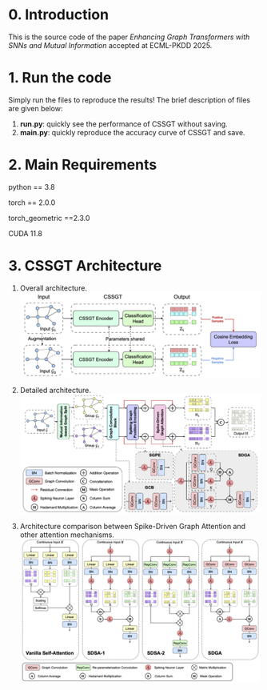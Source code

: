 # 0. Introduction

This is the source code of the paper _Enhancing Graph Transformers with SNNs and Mutual Information_ accepted at ECML-PKDD 2025.

# 1. Run the code

Simply run the files to reproduce the results! The brief description of files are given below:

1. **run.py**: quickly see the performance of CSSGT without saving.
2. **main.py**: quickly reproduce the accuracy curve of CSSGT and save.

# 2. Main Requirements

python == 3.8

torch == 2.0.0

torch_geometric ==2.3.0

CUDA 11.8

# 3. CSSGT Architecture

1. Overall architecture.
   ![Arc1](figs/framework.jpg)

2. Detailed architecture.
   ![Arc2](figs/CSSGT.jpeg)

3. Architecture comparison between Spike-Driven Graph Attention and other attention mechanisms.
   ![Arc3](figs/SDGA.jpg)
